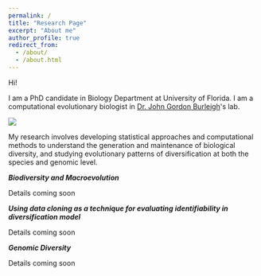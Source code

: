 ```yaml
---
permalink: /
title: "Research Page"
excerpt: "About me"
author_profile: true
redirect_from: 
  - /about/
  - /about.html
---
```

Hi!

I am a PhD candidate in Biology Department at University of Florida. I am a computational evolutionary biologist in [Dr. John Gordon Burleigh](https://biology.ufl.edu/gburleigh/)'s lab.

![](lab.jpg)

My research involves developing statistical approaches and computational methods to understand the generation and maintenance of biological diversity, and studying evolutionary patterns of diversification at both the species and genomic level. 


***Biodiversity and Macroevolution***

Details coming soon



***Using data cloning as a technique for evaluating identifiability in diversification model***

Details coming soon


***Genomic Diversity***

Details coming soon

